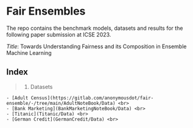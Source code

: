# Fair Ensembles
The repo contains the benchmark models, datasets and results for the following paper submission at ICSE 2023.

*Title*: Towards Understanding Fairness and its Composition in Ensemble Machine Learning

## Index

> 1. Datasets

	- [Adult Census](https://gitlab.com/anonymousdot/fair-ensemble/-/tree/main/AdultNoteBook/Data) <br>
	- [Bank Marketing](BankMarketingNoteBook/Data) <br>
	- [Titanic](Titanic/Data) <br>
	- [German Credit](GermanCredit/Data) <br>
